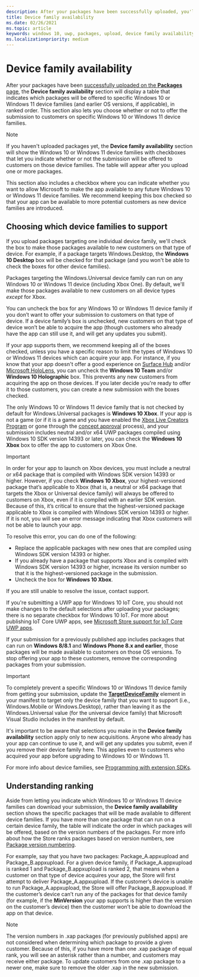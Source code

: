 ```yaml
---
description: After your packages have been successfully uploaded, you'll see a table that indicates which packages will be offered to specific Windows 10 device families (and earlier OS versions, if applicable), in ranked order.
title: Device family availability
ms.date: 02/26/2021
ms.topic: article
keywords: windows 10, uwp, packages, upload, device family availability
ms.localizationpriority: medium
---
```


# Device family availability

After your packages have been [successfully uploaded on the **Packages** page](upload-app-packages.md), the **Device family availability** section will display a table that indicates which packages will be offered to specific Windows 10 or Windows 11 device families (and earlier OS versions, if applicable), in ranked order. This section also lets you choose whether or not to offer the submission to customers on specific Windows 10 or Windows 11 device families.

> [!NOTE]
> If you haven't uploaded packages yet, the **Device family availability** section will show the Windows 10 or Windows 11 device families with checkboxes that let you indicate whether or not the submission will be offered to customers on those device families. The table will appear after you upload one or more packages.

This section also includes a checkbox where you can indicate whether you want to allow Microsoft to make the app available to any future Windows 10 or Windows 11 device families. We recommend keeping this box checked so that your app can be available to more potential customers as new device families are introduced.


## Choosing which device families to support

If you upload packages targeting one individual device family, we'll check the box to make those packages available to new customers on that type of device. For example, if a package targets Windows.Desktop, the **Windows 10 Desktop** box will be checked for that package (and you won't be able to check the boxes for other device families).

Packages targeting the Windows.Universal device family can run on any Windows 10 or Windows 11 device (including Xbox One). By default, we'll make those packages available to new customers on all device types *except* for Xbox.

You can uncheck the box for any Windows 10 or Windows 11 device family if you don’t want to offer your submission to customers on that type of device. If a device family’s box is unchecked, new customers on that type of device won’t be able to acquire the app (though customers who already have the app can still use it, and will get any updates you submit).

If your app supports them, we recommend keeping all of the boxes checked, unless you have a specific reason to limit the types of Windows 10 or Windows 11 devices which can acquire your app. For instance, if you know that your app doesn't offer a good experience on [Surface Hub](https://developer.microsoft.com/windows/surfacehub) and/or [Microsoft HoloLens](https://developer.microsoft.com/mixed-reality), you can uncheck the **Windows 10 Team** and/or **Windows 10 Holographic** box. This prevents any new customers from acquiring the app on those devices. If you later decide you're ready to offer it to those customers, you can create a new submission with the boxes checked.

<span id="xbox" />

The only Windows 10 or Windows 11 device family that is not checked by default for Windows.Universal packages is **Windows 10 Xbox**. If your app is not a game (or if it is a game and you have enabled the [Xbox Live Creators Program](/gaming/xbox-live/get-started-with-creators/get-started-with-xbox-live-creators) or gone through the [concept approval](../gaming/concept-approval.md) process), and your submission includes neutral and/or x64 UWP packages compiled using Windows 10 SDK version 14393 or later, you can check the **Windows 10 Xbox** box to offer the app to customers on Xbox One.

> [!IMPORTANT]
> In order for your app to launch on Xbox devices, you must include a neutral or x64 package that is compiled with Windows SDK version 14393 or higher. However, if you check **Windows 10 Xbox**, your highest-versioned package that’s applicable to Xbox (that is, a neutral or x64 package that targets the Xbox or Universal device family) will always be offered to customers on Xbox, even if it is compiled with an earlier SDK version. Because of this, it’s critical to ensure that the highest-versioned package applicable to Xbox is compiled with Windows SDK version 14393 or higher. If it is not, you will see an error message indicating that Xbox customers will not be able to launch your app. 
> 
> To resolve this error, you can do one of the following:
> -	Replace the applicable packages with new ones that are compiled using Windows SDK version 14393 or higher.
> -	If you already have a package that supports Xbox and is compiled with Windows SDK version 14393 or higher, increase its version number so that it is the highest-versioned package in the submission.
> -	Uncheck the box for **Windows 10 Xbox**.
> 	
> If you are still unable to resolve the issue, contact support.

If you're submitting a UWP app for Windows 10 IoT Core, you should not make changes to the default selections after uploading your packages; there is no separate checkbox for Windows 10 IoT. For more about publishing IoT Core UWP apps, see [Microsoft Store support for IoT Core UWP apps](/windows/iot-core/commercialize-your-device/installingandservicing).

If your submission for a previously published app includes packages that can run on **Windows 8/8.1** and **Windows Phone 8.x and earlier**, those packages will be made available to customers on those OS versions. To stop offering your app to these customers, remove the corresponding packages from your submission.

> [!IMPORTANT]
> To completely prevent a specific Windows 10 or Windows 11 device family from getting your submission, update the [**TargetDeviceFamily**](/uwp/schemas/appxpackage/uapmanifestschema/element-targetdevicefamily) element in your manifest to target only the device family that you want to support (i.e., Windows.Mobile or Windows.Desktop), rather than leaving it as the Windows.Universal value (for the universal device family) that Microsoft Visual Studio includes in the manifest by default.

It's important to be aware that selections you make in the **Device family availability** section apply only to new acquisitions. Anyone who already has your app can continue to use it, and will get any updates you submit, even if you remove their device family here. This applies even to customers who acquired your app before upgrading to Windows 10 or Windows 11.

For more info about device families, see [Programming with extension SDKs](/uwp/extension-sdks/device-families-overview).


## Understanding ranking

Aside from letting you indicate which Windows 10 or Windows 11 device families can download your submission, the **Device family availability** section shows the specific packages that will be made available to different device families. If you have more than one package that can run on a certain device family, the table will indicate the order in which packages will be offered, based on the version numbers of the packages. For more info about how the Store ranks packages based on version numbers, see [Package version numbering](package-version-numbering.md). 

For example, say that you have two packages: Package_A.appxupload and Package_B.appxupload. For a given device family, if Package_A.appxupload is ranked 1 and Package_B.appxupload is ranked 2, that means when a customer on that type of device acquires your app, the Store will first attempt to deliver Package_A.appxupload. If the customer’s device is unable to run Package_A.appxupload, the Store will offer Package_B.appxupload. If the customer’s device can’t run any of the packages for that device family (for example, if the **MinVersion** your app supports is higher than the version on the customer’s device) then the customer won’t be able to download the app on that device.

> [!NOTE]
> The version numbers in .xap packages (for previously published apps) are not considered when determining which package to provide a given customer. Because of this, if you have more than one .xap package of equal rank, you will see an asterisk rather than a number, and customers may receive either package. To update customers from one .xap package to a newer one, make sure to remove the older .xap in the new submission.
